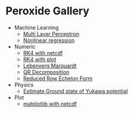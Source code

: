 # Peroxide Gallery

* Machine Learning
    * [Multi Layer Perceptron](./Machine_Learning/mlp)
    * [Nonlinear regression](./Machine_Learning/non_linear_reg)
* Numeric
    * [RK4 with netcdf](./Numeric/rk4_with_nc)
    * [RK4 with plot](./Numeric/rk4_with_plot)
    * [Lebenverg Marquardt](./Numeric/lm)
    * [QR Decomposition](./Numeric/qr)
    * [Reduced Row Echelon Form](./Numeric/rref)
* Physics
    * [Estimate Ground state of Yukawa potential](./Physics/yukawa_ground_state)
* Plot
    * [matplotlib with netcdf](./Plot/matplotlib_with_netcdf)
